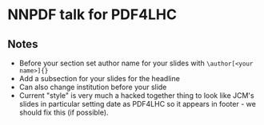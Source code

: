 # NNPDF talk for PDF4LHC

## Notes
 - Before your section set author name for your slides with
 `\author[<your name>]{}`
 - Add a subsection for your slides for the headline
 - Can also change institution before your slide
 - Current "style" is very much a hacked together thing to look like JCM's slides
 in particular setting date as PDF4LHC so it appears in footer - we should fix
 this (if possible).